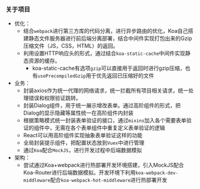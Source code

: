 ### 关于项目

- 优化：
  - 结合`webpack`进行第三方库的代码分离，进行异步路由的优化，Koa自己搭建静态文件服务器进行前后端分离部署，结合中间件实现打包出来的Gzip压缩文件（JS，CSS，HTML）的返回。
  - 利用设置HTTP响应头的形式，通过结合`koa-static-cache`中间件实现静态资源的缓存。
    - koa-static-cache有选项`gzip`可以直接用于返回时进行gzip压缩，也有`usePrecompiledGzip`用于优先返回已压缩好的文件
- 业务：
  - 封装axios作为统一代理的网络请求，统一拦截所有项目相关请求，统一处理错误和权限验证跳转。
  - 封装Dialog组件，用于统一展示增改表单。通过高阶组件的形式，把Dialog的显示隐藏等属性统一在高阶组件内封装
  - 根据策略模式统一封装表单验证的接口，通过`mixins`加入各个需要表单验证的组件中，无需在各个表单组件中重复定义表单验证的逻辑
  - React可以用高阶组件实现抽象表单验证这样的功能
  - 全局封装提示组件，把配置状态放到`Vuex`中进行管理
  - 通过`Koa`配合`MockJS`，进行开发过程中后端数据模拟
- 架构：
  - 尝试通过Koa+webpack进行热部署开发环境搭建，引入MockJS配合Koa-Router进行后端数据模拟。开发环境下利用`koa-webpack-dev-middleware`配合`koa-webpack-hot-middleware`进行热部署开发